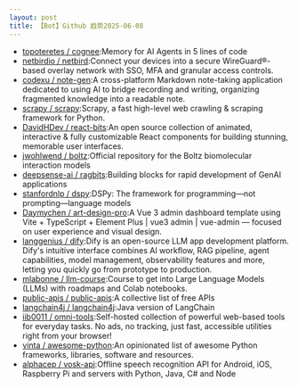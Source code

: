 ```yaml
---
layout: post
title: 【Bot】Github 趋势2025-06-08
---
```


* [topoteretes / cognee](https://github.com/topoteretes/cognee):Memory for AI Agents in 5 lines of code
* [netbirdio / netbird](https://github.com/netbirdio/netbird):Connect your devices into a secure WireGuard®-based overlay network with SSO, MFA and granular access controls.
* [codexu / note-gen](https://github.com/codexu/note-gen):A cross-platform Markdown note-taking application dedicated to using AI to bridge recording and writing, organizing fragmented knowledge into a readable note.
* [scrapy / scrapy](https://github.com/scrapy/scrapy):Scrapy, a fast high-level web crawling & scraping framework for Python.
* [DavidHDev / react-bits](https://github.com/DavidHDev/react-bits):An open source collection of animated, interactive & fully customizable React components for building stunning, memorable user interfaces.
* [jwohlwend / boltz](https://github.com/jwohlwend/boltz):Official repository for the Boltz biomolecular interaction models
* [deepsense-ai / ragbits](https://github.com/deepsense-ai/ragbits):Building blocks for rapid development of GenAI applications
* [stanfordnlp / dspy](https://github.com/stanfordnlp/dspy):DSPy: The framework for programming—not prompting—language models
* [Daymychen / art-design-pro](https://github.com/Daymychen/art-design-pro):A Vue 3 admin dashboard template using Vite + TypeScript + Element Plus | vue3 admin | vue-admin — focused on user experience and visual design.
* [langgenius / dify](https://github.com/langgenius/dify):Dify is an open-source LLM app development platform. Dify's intuitive interface combines AI workflow, RAG pipeline, agent capabilities, model management, observability features and more, letting you quickly go from prototype to production.
* [mlabonne / llm-course](https://github.com/mlabonne/llm-course):Course to get into Large Language Models (LLMs) with roadmaps and Colab notebooks.
* [public-apis / public-apis](https://github.com/public-apis/public-apis):A collective list of free APIs
* [langchain4j / langchain4j](https://github.com/langchain4j/langchain4j):Java version of LangChain
* [iib0011 / omni-tools](https://github.com/iib0011/omni-tools):Self-hosted collection of powerful web-based tools for everyday tasks. No ads, no tracking, just fast, accessible utilities right from your browser!
* [vinta / awesome-python](https://github.com/vinta/awesome-python):An opinionated list of awesome Python frameworks, libraries, software and resources.
* [alphacep / vosk-api](https://github.com/alphacep/vosk-api):Offline speech recognition API for Android, iOS, Raspberry Pi and servers with Python, Java, C# and Node
